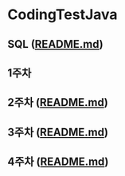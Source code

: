 # CodingTestJava

## SQL ([README.md](/SQL/README.md))

## 1주차

## 2주차 ([README.md](/2주차/README.md))

## 3주차 ([README.md](/3주차/README.md))

## 4주차 ([README.md](/4주차/README.md))
